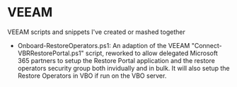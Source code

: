 # VEEAM
VEEAM scripts and snippets I've created or mashed together

- Onboard-RestoreOperators.ps1: An adaption of the VEEAM "Connect-VBRRestorePortal.ps1" script, reworked to allow delegated Microsoft 365 partners to setup the Restore Portal application and the restore operators security group both invidually and in bulk. It will also setup the Restore Operators in VBO if run on the VBO server.
